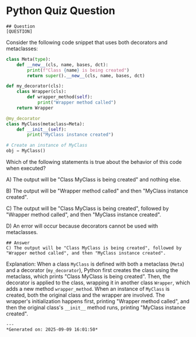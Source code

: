 # Python Quiz Question
    
    ## Question
    [QUESTION]
Consider the following code snippet that uses both decorators and metaclasses:

```python
class Meta(type):
    def __new__(cls, name, bases, dct):
        print(f"Class {name} is being created")
        return super().__new__(cls, name, bases, dct)

def my_decorator(cls):
    class Wrapper(cls):
        def wrapper_method(self):
            print("Wrapper method called")
    return Wrapper

@my_decorator
class MyClass(metaclass=Meta):
    def __init__(self):
        print("MyClass instance created")

# Create an instance of MyClass
obj = MyClass()
```

Which of the following statements is true about the behavior of this code when executed?

A) The output will be "Class MyClass is being created" and nothing else.

B) The output will be "Wrapper method called" and then "MyClass instance created".

C) The output will be "Class MyClass is being created", followed by "Wrapper method called", and then "MyClass instance created".

D) An error will occur because decorators cannot be used with metaclasses.
    
    ## Answer
    C) The output will be "Class MyClass is being created", followed by "Wrapper method called", and then "MyClass instance created".

Explanation: When a class `MyClass` is defined with both a metaclass (`Meta`) and a decorator (`my_decorator`), Python first creates the class using the metaclass, which prints "Class MyClass is being created". Then, the decorator is applied to the class, wrapping it in another class `Wrapper`, which adds a new method `wrapper_method`. When an instance of `MyClass` is created, both the original class and the wrapper are involved. The wrapper's initialization happens first, printing "Wrapper method called", and then the original class's `__init__` method runs, printing "MyClass instance created".
    
    ---
    *Generated on: 2025-09-09 16:01:50*
    